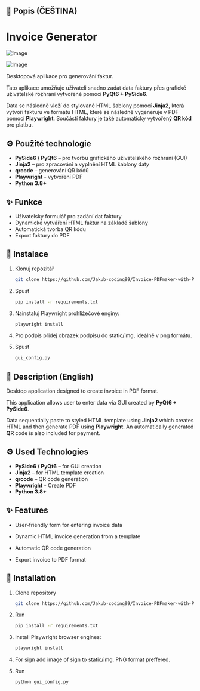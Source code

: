 ## 📝 Popis (ČEŠTINA)

# Invoice Generator

![Image](https://github.com/user-attachments/assets/0f62662d-913a-4210-b1f1-526867c0a06e)

![Image](https://github.com/user-attachments/assets/c35c38e6-e4fc-44be-b962-7903d25b60bd) 


Desktopová aplikace pro generování faktur.

Tato aplikace umožňuje uživateli snadno zadat data faktury přes grafické uživatelské rozhraní vytvořené pomocí **PyQt6 + PySide6**.  

Data se následně vloží do stylované HTML šablony pomocí **Jinja2**, která vytvoří  fakturu ve formátu HTML, které se následně vygeneruje v PDF pomocí **Playwright**. Součástí  faktury je také automaticky vytvořený **QR kód** pro platbu.

## ⚙️ Použité technologie

- **PySide6 / PyQt6** – pro tvorbu grafického uživatelského rozhraní (GUI)
- **Jinja2** – pro zpracování a vyplnění HTML šablony daty
- **qrcode**  – generování QR kódů
- **Playwright** - vytvoření PDF
- **Python 3.8+**

## ✨ Funkce

- Uživatelsky  formulář pro zadání dat faktury
- Dynamické vytváření HTML faktur na základě šablony
- Automatická tvorba QR kódu
- Export faktury do PDF 
## 🚀 Instalace

1. Klonuj repozitář
   ```bash
   git clone https://github.com/Jakub-coding99/Invoice-PDFmaker-with-Python.git
   ```

2. Spusť 
    ```bash
    pip install -r requirements.txt
    ```

3. Nainstaluj Playwright prohlížečové enginy:
    ```bash
    playwright install
    ```

4. Pro podpis přidej obrazek podpisu do static/img, ideálně v png formátu.

5. Spusť 
    ```bash
    gui_config.py
    ```


##  📝 Description (English)

Desktop application designed to create invoice in PDF format.

This application allows user to enter data via GUI created by **PyQt6 + PySide6**. 

Data sequentially paste to styled HTML template using **Jinja2**  which creates HTML and then generate PDF using **Playwright**. 
An automatically generated **QR** code is also included for payment.


## ⚙️ Used Technologies

- **PySide6 / PyQt6** – for GUI creation
- **Jinja2** – for HTML template creation
- **qrcode**  – QR code generation
- **Playwright** - Create PDF
- **Python 3.8+**

## ✨ Features

- User-friendly form for entering invoice data

- Dynamic HTML invoice generation from a template

- Automatic QR code generation

- Export invoice to PDF format


## 🚀 Installation

1. Clone repository
   ```bash
   git clone https://github.com/Jakub-coding99/Invoice-PDFmaker-with-Python.git
   ```
2. Run 
    ```bash
    pip install -r requirements.txt
    ```

3. Install Playwright browser engines:
    ```bash
    playwright install
    ```
   
4. For sign add image of sign to static/img. PNG format preffered.


5. Run
    ```bash
    python gui_config.py




    ```



